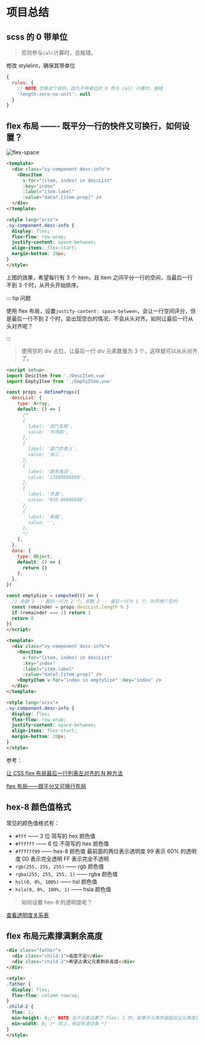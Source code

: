 # 项目总结

## scss 的 0 带单位

> 否则参与`calc`计算时，会报错。

修改 stylelint，确保其带单位

```js
{
  rules: {
    // NOTE 忽略这个规则，因为不带单位的 0 参与 calc 计算时，报错
    'length-zero-no-unit': null
  }
}
```

## flex 布局 ——- 既平分一行的快件又可换行，如何设置？

![flex-space](https://jsd.cdn.zzko.cn/gh/jackchoumine/jack-picture@master/flex-space.png)

```html
<template>
  <div class="sy-component desc-info">
    <DescItem
      v-for="(item, index) in descList"
      :key="index"
      :label="item.label"
      :value="data?.[item.prop]" />
  </div>
</template>

<style lang="scss">
.sy-component.desc-info {
  display: flex;
  flex-flow: row wrap;
  justify-content: space-between;
  align-items: flex-start;
  margin-bottom: 20px;
}
</style>
```

上图的效果，希望每行有 3 个 item，且 item 之间平分一行的空间，当最后一行不到 3 个时，从开头开始排序。

::: tip 问题

使用 flex 布局，设置`justify-content: space-between`，会让一行空间评分，但是最后一行不到 2 个时，会出现空白的情况，不会从头对齐。如何让最后一行从头对齐呢？

:::

> 使用空的 div 占位，让最后一行 div 元素数量为 3 个，这样就可以从头对齐了。

```html
<script setup>
import DescItem from './DescItem.vue'
import EmptyItem from './EmptyItem.vue'

const props = defineProps({
  descList: {
    type: Array,
    default: () => [
      /*
      {
        label: '部门名称',
        value: '市场部',
      },
      {
        label: '部门负责人',
        value: '张三',
      },
      {
        label: '联系电话',
        value: '13888888888',
      },
      {
        label: '传真',
        value: '010-88888888',
      },
      {
        label: '邮箱',
        value: '',
      },
      */
    ],
  },
  data: {
    type: Object,
    default: () => {
      return {}
    },
  },
})

const emptySize = computed(() => {
  // 余数 1 -- 最后一行为 2 个。余数 2 -- 最后一行为 1 个，补齐两个空的
  const remainder = props.descList.length % 3
  if (remainder === 2) return 2
  return 0
})
</script>

<template>
  <div class="sy-component desc-info">
    <DescItem
      v-for="(item, index) in descList"
      :key="index"
      :label="item.label"
      :value="data?.[item.prop]" />
    <EmptyItem v-for="index in emptySize" :key="index" />
  </div>
</template>

<style lang="scss">
.sy-component.desc-info {
  display: flex;
  flex-flow: row wrap;
  justify-content: space-between;
  align-items: flex-start;
  margin-bottom: 20px;
}
</style>
```

参考：

[让 CSS flex 布局最后一行列表左对齐的 N 种方法](https://www.zhangxinxu.com/wordpress/2019/08/css-flex-last-align/)

[flex 布局——既平分又可换行布局](https://blog.csdn.net/weixin_44707050/article/details/121791026)

## hex-8 颜色值格式

常见的颜色值格式有：

- `#fff` —— 3 位 简写的 hex 颜色值
- `#ffffff` —— 6 位 不简写的 hex 颜色值
- `#ffffff99` —— hex-8 颜色值 最前面的两位表示透明度 99 表示 60% 的透明度 00 表示完全透明 FF 表示完全不透明
- `rgb(255, 255, 255)` —— rgb 颜色值
- `rgba(255, 255, 255, 1)` —— rgba 颜色值
- `hsl(0, 0%, 100%)` —— hsl 颜色值
- `hsla(0, 0%, 100%, 1)` —— hsla 颜色值

> 如何设置 hex-8 的透明度呢？

[查看透明度关系表](https://borderleft.com/toolbox/rrggbbaa/)

## flex 布局元素撑满剩余高度

```html
<div class="father">
  <div class="child-1">高度不定</div>
  <div class="child-2">希望占满父元素剩余高度</div>
</div>

<style>
.father {
  display: flex;
  flex-flow: column nowrap;
}
.child-2 {
  flex: 1;
  min-height: 0;/* NOTE 当子元素设置了 flex: 1 时，如果子元素内容超出父元素高度，子元素会撑开父元素，这时候需要设置 min-height: 0，否则子元素不会撑开父元素 */
  min-width: 0; /* 同上，保证有滚动条 */
}
</style>
```
